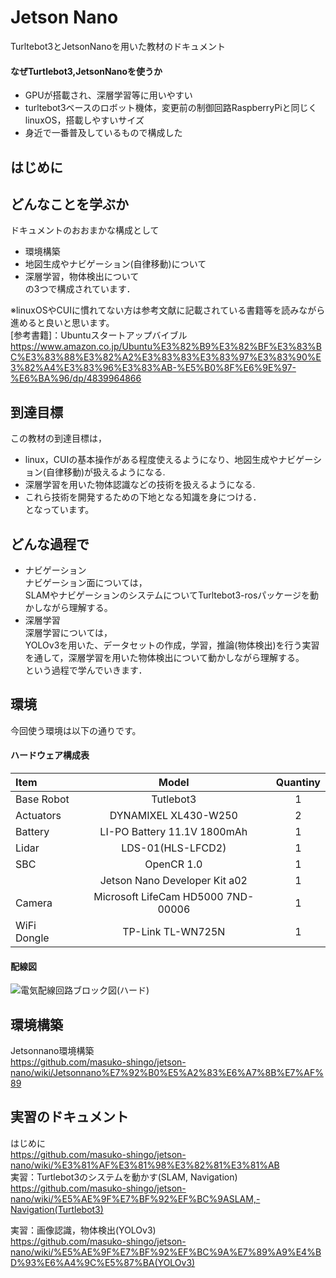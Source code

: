 # Jetson Nano
<!--
自分用jetsonnanoの記録するリポジトリ  
-->
Turltebot3とJetsonNanoを用いた教材のドキュメント  

#### なぜTurtlebot3,JetsonNanoを使うか
* GPUが搭載され、深層学習等に用いやすい
* turltebot3ベースのロボット機体，変更前の制御回路RaspberryPiと同じくlinuxOS，搭載しやすいサイズ
* 身近で一番普及しているもので構成した

## はじめに
<!--
近年，自律移動ロボットの需要が増えており，深層学習を利用して，物体認識を行うような技術の開発が急速に進みつつあります．  
自律移動ロボットの例として，Turtlebot3を挙げます．  
Turtlebot3は，オープンソースで開発された，ROSのプラットフォームとなるロボットです．  
2017年に公表され，使用されている国は比較的多いと言えます．そのため，ユーザーが多く情報に富んでいるプラットフォームだと考えられます．  
また，深層学習を利用した技術では，自動運転時，センサからの障害物検知(物体検出)が挙げられます．  
上記のような背景から，これらの先端的な技術を効率良く学べる教材が求められていると考えられます．  
それを踏まえて，ナビゲーションと深層学習を学べる教材としてTurtlebot3とJetsonNanoを使用した教材を開発しました．  
-->
## どんなことを学ぶか
ドキュメントのおおまかな構成として
<!--
- linuxOSやCUI(コマンドライン)について  
-->
- 環境構築
- 地図生成やナビゲーション(自律移動)について  
- 深層学習，物体検出について  
の3つで構成されています．

※linuxOSやCUIに慣れてない方は参考文献に記載されている書籍等を読みながら進めると良いと思います。  
[参考書籍]：Ubuntuスタートアップバイブル  
https://www.amazon.co.jp/Ubuntu%E3%82%B9%E3%82%BF%E3%83%BC%E3%83%88%E3%82%A2%E3%83%83%E3%83%97%E3%83%90%E3%82%A4%E3%83%96%E3%83%AB-%E5%B0%8F%E6%9E%97-%E6%BA%96/dp/4839964866

## 到達目標
この教材の到達目標は，  
- linux，CUIの基本操作がある程度使えるようになり、地図生成やナビゲーション(自律移動)が扱えるようになる.  
- 深層学習を用いた物体認識などの技術を扱えるようになる.  
- これら技術を開発するための下地となる知識を身につける．  
となっています。

## どんな過程で
- ナビゲーション  
ナビゲーション面については，  
SLAMやナビゲーションのシステムについてTurltebot3-rosパッケージを動かしながら理解する。  
- 深層学習  
深層学習については，  
YOLOv3を用いた、データセットの作成，学習，推論(物体検出)を行う実習を通して，深層学習を用いた物体検出について動かしながら理解する。  
という過程で学んでいきます．

## 環境
今回使う環境は以下の通りです。  

#### ハードウェア構成表
| Item | Model | Quantiny |
| :--- | :---: | :---: |
| Base Robot | Tutlebot3 | 1 |
| Actuators | DYNAMIXEL XL430-W250 | 2 |
| Battery | LI-PO Battery 11.1V 1800mAh | 1 |
| Lidar | LDS-01(HLS-LFCD2) | 1 |
| SBC | OpenCR 1.0 | 1 |
|  | Jetson Nano Developer Kit a02 | 1 |
| Camera | Microsoft LifeCam HD5000 7ND-00006 | 1 |
| WiFi Dongle | TP-Link TL-WN725N | 1 |

#### 配線図  
![電気配線回路ブロック図(ハード)](https://user-images.githubusercontent.com/72721963/150423909-6bc43ef9-ece2-4a26-af5e-6e294c44b737.png)

<!--
ソフトウェア構成図
-->
## 環境構築
Jetsonnano環境構築  
https://github.com/masuko-shingo/jetson-nano/wiki/Jetsonnano%E7%92%B0%E5%A2%83%E6%A7%8B%E7%AF%89

## 実習のドキュメント
はじめに  
https://github.com/masuko-shingo/jetson-nano/wiki/%E3%81%AF%E3%81%98%E3%82%81%E3%81%AB  
実習：Turtlebot3のシステムを動かす(SLAM, Navigation)  
https://github.com/masuko-shingo/jetson-nano/wiki/%E5%AE%9F%E7%BF%92%EF%BC%9ASLAM,-Navigation(Turtlebot3)

実習：画像認識，物体検出(YOLOv3)  
https://github.com/masuko-shingo/jetson-nano/wiki/%E5%AE%9F%E7%BF%92%EF%BC%9A%E7%89%A9%E4%BD%93%E6%A4%9C%E5%87%BA(YOLOv3)
